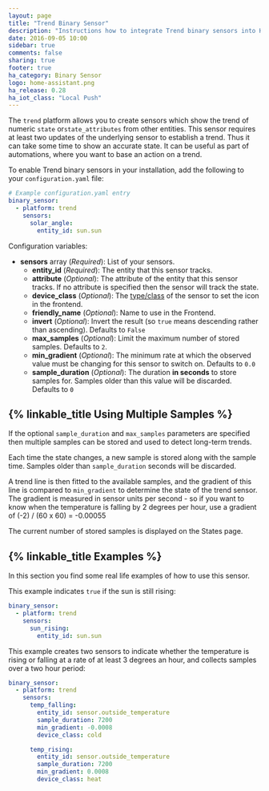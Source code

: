 ```yaml
---
layout: page
title: "Trend Binary Sensor"
description: "Instructions how to integrate Trend binary sensors into Home Assistant."
date: 2016-09-05 10:00
sidebar: true
comments: false
sharing: true
footer: true
ha_category: Binary Sensor
logo: home-assistant.png
ha_release: 0.28
ha_iot_class: "Local Push"
---
```


The `trend` platform allows you to create sensors which show the trend of numeric `state` or`state_attributes` from other entities. This sensor requires at least two updates of the underlying sensor to establish a trend. Thus it can take some time to show an accurate state. It can be useful as part of automations, where you want to base an action on a trend.

To enable Trend binary sensors in your installation, add the following to your `configuration.yaml` file:

```yaml
# Example configuration.yaml entry
binary_sensor:
  - platform: trend
    sensors:
      solar_angle:
        entity_id: sun.sun
```

Configuration variables:

- **sensors** array (*Required*): List of your sensors.
  - **entity_id** (*Required*): The entity that this sensor tracks.
  - **attribute** (*Optional*): The attribute of the entity that this sensor tracks. If no attribute is specified then the sensor will track the state.
  - **device_class** (*Optional*): The [type/class](/components/binary_sensor/) of the sensor to set the icon in the frontend.
  - **friendly_name** (*Optional*): Name to use in the Frontend.
  - **invert** (*Optional*): Invert the result (so `true` means descending rather than ascending). Defaults to `False`
  - **max_samples** (*Optional*): Limit the maximum number of stored samples. Defaults to `2`.
  - **min_gradient** (*Optional*): The minimum rate at which the observed value must be changing for this sensor to switch on. Defaults to `0.0`
  - **sample_duration** (*Optional*): The duration **in seconds** to store samples for. Samples older than this value will be discarded. Defaults to `0`

## {% linkable_title Using Multiple Samples %}

If the optional `sample_duration` and `max_samples` parameters are specified then multiple samples can be stored and used to detect long-term trends.

Each time the state changes, a new sample is stored along with the sample time. Samples older than `sample_duration` seconds will be discarded.

A trend line is then fitted to the available samples, and the gradient of this line is compared to `min_gradient` to determine the state of the trend sensor. The gradient is measured in sensor units per second - so if you want to know when the temperature is falling by 2 degrees per hour, use a gradient of (-2) / (60 x 60) = -0.00055

The current number of stored samples is displayed on the States page.

## {% linkable_title Examples %}

In this section you find some real life examples of how to use this sensor.

This example indicates `true` if the sun is still rising:

```yaml
binary_sensor:
  - platform: trend
    sensors:
      sun_rising:
        entity_id: sun.sun
```

This example creates two sensors to indicate whether the temperature is rising or falling at a rate of at least 3 degrees an hour, and collects samples over a two hour period:

```yaml
binary_sensor:
  - platform: trend
    sensors:
      temp_falling:
        entity_id: sensor.outside_temperature
        sample_duration: 7200
        min_gradient: -0.0008
        device_class: cold

      temp_rising:
        entity_id: sensor.outside_temperature
        sample_duration: 7200
        min_gradient: 0.0008
        device_class: heat
```
